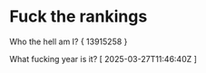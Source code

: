 # Fuck the rankings

Who the hell am I?
{ 13915258 }

What fucking year is it?
[ 2025-03-27T11:46:40Z ]
